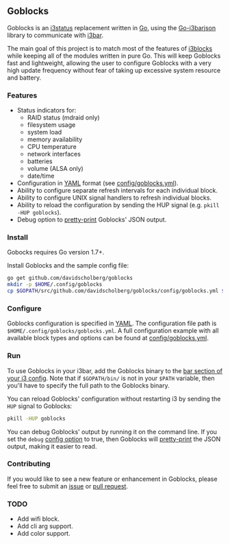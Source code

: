 ## Goblocks

Goblocks is an [i3status](https://i3wm.org/i3status/) replacement written in [Go](https://golang.org/), using the [Go-i3barjson](https://github.com/davidscholberg/go-i3barjson) library to communicate with [i3bar](https://i3wm.org/i3bar/).

The main goal of this project is to match most of the features of [i3blocks](https://github.com/vivien/i3blocks) while keeping all of the modules written in pure Go. This will keep Goblocks fast and lightweight, allowing the user to configure Goblocks with a very high update frequency without fear of taking up excessive system resource and battery.

### Features

* Status indicators for:
    * RAID status (mdraid only)
    * filesystem usage
    * system load
    * memory availability
    * CPU temperature
    * network interfaces
    * batteries
    * volume (ALSA only)
    * date/time
* Configuration in [YAML](http://yaml.org/) format (see [config/goblocks.yml](config/goblocks.yml)).
* Ability to configure separate refresh intervals for each individual block.
* Ability to configure UNIX signal handlers to refresh individual blocks.
* Ability to reload the configuration by sending the HUP signal (e.g. `pkill -HUP goblocks`).
* Debug option to [pretty-print](https://en.wikipedia.org/wiki/Prettyprint) Goblocks' JSON output.

### Install

Gobocks requires Go version 1.7+.

Install Goblocks and the sample config file:

```bash
go get github.com/davidscholberg/goblocks
mkdir -p $HOME/.config/goblocks
cp $GOPATH/src/github.com/davidscholberg/goblocks/config/goblocks.yml $HOME/.config/goblocks/
```

### Configure

Goblocks configuration is specified in [YAML](http://yaml.org/). The configuration file path is `$HOME/.config/goblocks/goblocks.yml`. A full configuration example with all available block types and options can be found at [config/goblocks.yml](config/goblocks.yml).

### Run

To use Goblocks in your i3bar, add the Goblocks binary to the [bar section of your i3 config](https://i3wm.org/docs/userguide.html#_configuring_i3bar). Note that if `$GOPATH/bin/` is not in your `$PATH` variable, then you'll have to specify the full path to the Goblocks binary.

You can reload Goblocks' configuration without restarting i3 by sending the `HUP` signal to Goblocks:

```bash
pkill -HUP goblocks
```

You can debug Goblocks' output by running it on the command line. If you set the `debug` [config option](config/goblocks.yml) to true, then Goblocks will [pretty-print](https://en.wikipedia.org/wiki/Prettyprint) the JSON output, making it easier to read.

### Contributing

If you would like to see a new feature or enhancement in Goblocks, please feel free to submit an [issue](/../../issues) or [pull request](/../../pulls).

### TODO

* Add wifi block.
* Add cli arg support.
* Add color support.
